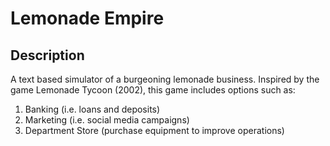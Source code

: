 # Lemonade Empire
## Description
A text based simulator of a burgeoning lemonade business. Inspired by the game Lemonade Tycoon (2002), this game includes options such as:

1. Banking (i.e. loans and deposits)
2. Marketing (i.e. social media campaigns)
3. Department Store (purchase equipment to improve operations)
